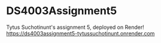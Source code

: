 # DS4003Assignment5
Tytus Suchotinunt's assignment 5, deployed on Render!
https://ds4003assignment5-tytussuchotinunt.onrender.com
